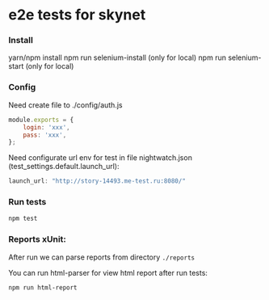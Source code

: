 # e2e tests for skynet

### Install

yarn/npm install
npm run selenium-install (only for local)
npm run selenium-start (only for local)

### Config
Need create file to ./config/auth.js
```javascript
module.exports = {
    login: 'xxx',
    pass: 'xxx',
};
```

Need configurate url env for test in file nightwatch.json (test_settings.default.launch_url):
```javascript
launch_url: "http://story-14493.me-test.ru:8080/"
```

### Run tests
```javascript
npm test
```

### Reports xUnit:
After run we can parse reports from directory `./reports`

You can run html-parser for view html report after run tests:
```
npm run html-report
```